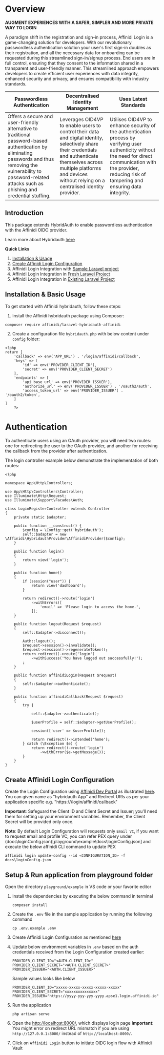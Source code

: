 # Overview

**AUGMENT EXPERIENCES WITH A SAFER, SIMPLER AND MORE PRIVATE WAY TO LOGIN**

A paradigm shift in the registration and sign-in process, Affinidi Login is a game-changing solution for developers. With our revolutionary passwordless authentication solution your user's first sign-in doubles as their registration, and all the necessary data for onboarding can be requested during this streamlined sign-in/signup process. End users are in full control, ensuring that they consent to the information shared in a transparent and user-friendly manner. This streamlined approach empowers developers to create efficient user experiences with data integrity, enhanced security and privacy, and ensures compatibility with industry standards.

| Passwordless Authentication | Decentralised Identity Management | Uses Latest Standards |
|---|---|---|
| Offers a secure and user-friendly alternative to traditional password-based authentication by eliminating passwords and thus removing the vulnerability to password-related attacks such as phishing and credential stuffing. | Leverages OID4VP to enable users to control their data and digital identity, selectively share their credentials and authenticate themselves across multiple platforms and devices without relying on a centralised identity provider. | Utilises OID4VP to enhance security of the authentication process by verifying user authenticity without the need for direct communication with the provider, reducing risk of tampering and ensuring data integrity. |

## Introduction

This package extends HybridAuth to enable passwordless authentication with the Affinidi OIDC provider.

Learn more about Hybridauth [here](https://hybridauth.github.io/)

**Quick Links**
1. [Installation & Usage](#setup--run-application-from-playground-folder)
2. [Create Affinidi Login Configuration](#create-affinidi-login-configuration)
3. Affinidi Login Integration with [Sample Laravel project](#setup--run-application-from-playground-folder)
4. Affinidi Login Integration in [Fresh Laravel Project](#setup--run-application-from-playground-folder)
5. Affinidi Login Integration in [Existing Laravel Project](#setup--run-application-from-playground-folder)


## Installation & Basic Usage

To get started with Affinidi hybridauth, follow these steps:

1. Install the Affinidi hybridauth package using Composer:

```
composer require affinidi/laravel-hybridauth-affinidi
```

2. Create a configuration file `hybridauth.php` with below content under `config` folder:

```
<?php
return [
    'callback' => env('APP_URL') . '/login/affinidi/callback',
    'keys' => [
        'id' => env('PROVIDER_CLIENT_ID'),
        'secret' => env('PROVIDER_CLIENT_SECRET')
    ],
    'endpoints' => [
        'api_base_url' => env('PROVIDER_ISSUER'),
        'authorize_url' => env('PROVIDER_ISSUER') . '/oauth2/auth',
        'access_token_url' => env('PROVIDER_ISSUER') . '/oauth2/token',
    ]
]
    ?>
```

# Authentication

To authenticate users using an OAuth provider, you will need two routes: one for redirecting the user to the OAuth provider, and another for receiving the callback from the provider after authentication.

The login controller example below demonstrate the implementation of both routes:

```
<?php

namespace App\Http\Controllers;

use App\Http\Controllers\Controller;
use Illuminate\Http\Request;
use Illuminate\Support\Facades\Auth;

class LoginRegisterController extends Controller
{
    private static $adapter;

    public function __construct() {
        $config = \Config::get('hybridauth');
        self::$adapter = new \Affinidi\HybridauthProvider\AffinidiProvider($config);
    }

    public function login()
    {
        return view('login');
    }

    public function home()
    {
        if (session("user")) {
            return view('dashboard');
        }

        return redirect()->route('login')
            ->withErrors([
                'email' => 'Please login to access the home.',
            ]);
    }

    public function logout(Request $request)
    {   
        self::$adapter->disconnect();

        Auth::logout();
        $request->session()->invalidate();
        $request->session()->regenerateToken();
        return redirect()->route('login')
            ->withSuccess('You have logged out successfully!');
        ;
    }

    public function affinidiLogin(Request $request)
    {
        self::$adapter->authenticate();
    }

    public function affinidiCallback(Request $request)
    {
        try {

            self::$adapter->authenticate();

            $userProfile = self::$adapter->getUserProfile();

            session(['user' => $userProfile]);

            return redirect()->intended('home');
        } catch (\Exception $e) {
            return redirect()->route('login')
                ->withError($e->getMessage());
        }
    }
}

```

## Create Affinidi Login Configuration

Create the Login Configuration using [Affinidi Dev Portal](https://portal.affinidi.com/) as illustrated [here](https://docs.affinidi.com/docs/affinidi-login/login-configuration/#using-affinidi-portal). You can given name as "hybridauth App" and Redirect URIs as per your application specific e.g. "https://<domain-name>/login/affinidi/callback"

**Important**: Safeguard the Client ID and Client Secret and Issuer; you'll need them for setting up your environment variables. Remember, the Client Secret will be provided only once.

**Note**: By default Login Configuration will requests only `Email VC`, if you want to request email and profile VC, you can refer PEX query under (docs\loginConfig.json)[playground\example\docs\loginConfig.json] and execute the below affinidi CLI command to update PEX
```
affinidi login update-config --id <CONFIGURATION_ID> -f docs\loginConfig.json
```

## Setup & Run application from playground folder

Open the directory `playground/example` in VS code or your favorite editor

 1. Install the dependencies by executing the below command in terminal
    ```
    composer install
    ```
 2. Create the `.env` file in the sample application by running the following command
    ```
    cp .env.example .env
    ```
 3. Create Affinidi Login Configuration as mentioned [here](#create-affinidi-login-configuration)
 
 4. Update below environment variables in `.env` based on the auth credentials received from the Login Configuration created earlier:
    ```
    PROVIDER_CLIENT_ID="<AUTH.CLIENT_ID>"
    PROVIDER_CLIENT_SECRET="<AUTH.CLIENT_SECRET>"
    PROVIDER_ISSUER="<AUTH.CLIENT_ISSUER>"
    ```
    Sample values looks like below
    ```
    PROVIDER_CLIENT_ID="xxxxx-xxxxx-xxxxx-xxxxx-xxxxx"
    PROVIDER_CLIENT_SECRET="xxxxxxxxxxxxxxx"
    PROVIDER_ISSUER="https://yyyy-yyy-yyy-yyyy.apse1.login.affinidi.io"
    ```
5. Run the application
    ```
    php artisan serve
    ```
6. Open the [http://localhost:8000/](http://localhost:8000/), which displays login page 
    **Important**: You might error on redirect URL mismatch if you are using `http://127.0.0.1:8000/` instead of `http://localhost:8000/`. 
7. Click on `Affinidi Login` button to initiate OIDC login flow with Affinidi Vault
